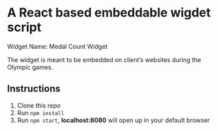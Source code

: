 # A React based embeddable wigdet script

Widget Name: Medal Count Widget

The widget is meant to be embedded on client’s websites during the Olympic games.

## Instructions

1.  Clone this repo
2.  Run `npm install`
3.  Run `npm start`, **localhost:8080** will open up in your default browser

